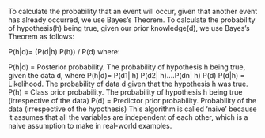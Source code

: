 To calculate the probability that an event will occur, given that another event has already occurred, we use Bayes’s Theorem. To calculate the probability of hypothesis(h) being true, given our prior knowledge(d),
we use Bayes’s Theorem as follows:

P(h|d)= (P(d|h) P(h)) / P(d)
where:

P(h|d) = Posterior probability. The probability of hypothesis h being true, given the data d, where P(h|d)= P(d1| h) P(d2| h)….P(dn| h) P(d)
P(d|h) = Likelihood. The probability of data d given that the hypothesis h was true.
P(h) = Class prior probability. The probability of hypothesis h being true (irrespective of the data)
P(d) = Predictor prior probability. Probability of the data (irrespective of the hypothesis)
This algorithm is called ‘naive’ because it assumes that all the variables are independent of each other, which is a naive assumption to make in real-world examples.
